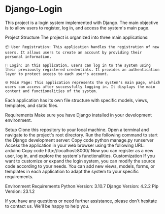 # Django-Login

This project is a login system implemented with Django. The main objective is to allow users to register, log in, and access the system's main page.

Project Structure
The project is organized into three main applications:

    📦 User Registration: This application handles the registration of new users. It allows users to create an account by providing their personal information.
    
    🔐 Login: In this application, users can log in to the system using their previously registered credentials. It provides an authentication layer to protect access to each user's account.
    
    🌐 Main Page: This application represents the system's main page, which users can access after successfully logging in. It displays the main content and functionalities of the system.

Each application has its own file structure with specific models, views, templates, and static files.

Requirements
Make sure you have Django installed in your development environment.

Setup
Clone this repository to your local machine.
Open a terminal and navigate to the project's root directory.
Run the following command to start the Django development server:
Copy code
python manage.py runserver
Access the application in your web browser using the following URL:
arduino
Copy code
http://localhost:8000/
Now you can register as a new user, log in, and explore the system's functionalities.
Customization
If you want to customize or expand the login system, you can modify the source code according to your needs. You can add new views, models, forms, or templates in each application to adapt the system to your specific requirements.

Environment Requirements
Python Version: 3.10.7
Django Version: 4.2.2
Pip Version: 23.1.2

If you have any questions or need further assistance, please don't hesitate to contact us. We'll be happy to help you.
